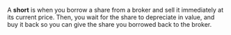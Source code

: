 A **short** is when you borrow a share from a broker and sell it immediately at its current price. Then, you wait for the share to depreciate in value, and buy it back so you can give the share you borrowed back to the broker.